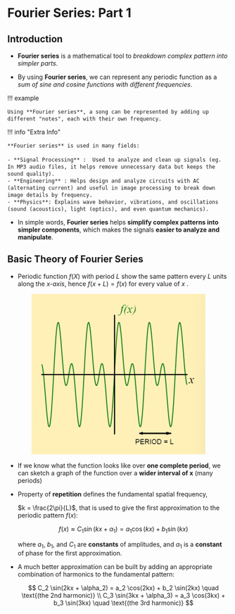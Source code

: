 # Fourier Series: Part 1

## Introduction

- **Fourier series** is a mathematical tool to *breakdown complex pattern into simpler parts*.

- By using **Fourier series**, we can represent any periodic function as a *sum of sine and cosine functions with different frequencies*.

!!! example
    
    Using **Fourier series**, a song can be represented by adding up different "notes", each with their own frequency. 

!!! info "Extra Info"

    **Fourier series** is used in many fields:

    - **Signal Processing** :  Used to analyze and clean up signals (eg. In MP3 audio files, it helps remove unnecessary data but keeps the sound quality). 
    - **Engineering** : Helps design and analyze circuits with AC (alternating current) and useful in image processing to break down image details by frequency.
    - **Physics**: Explains wave behavior, vibrations, and oscillations (sound (acoustics), light (optics), and even quantum mechanics).

- In simple words, **Fourier series** helps **simplify complex patterns into simpler components**, which makes the signals **easier to analyze and manipulate**.


## Basic Theory of Fourier Series

- Periodic function $f(X)$ with period $L$ show the same pattern every $L$ units along the *x-axis*, hence $f(x+L) = f(x)$ for every value of $x$ . 

<div align="center">
  <img src="https://github.com/JoshuaOhYQ/BEEE/blob/c6cb3e127e004aead24f2c929391b604a0c80d85/docs/ENG2053%20Engineering%20Math%203/Four1.png?raw=true" alt="Four1">
</div>

- If we know what the function looks like over **one complete period**, we can sketch a graph of the function over a **wider interval of x** (many periods)

- Property of **repetition** defines the fundamental spatial frequency,  

  $k = \frac{2\pi}{L}$, that is used to give the first approximation to the periodic pattern $f(x)$:

  $$
  f(x) \approx C_1 \sin(kx + \alpha_1) = a_1 \cos(kx) + b_1 \sin(kx)
  $$

  where $a_1$, $b_1$, and $C_1$ are **constants** of amplitudes, and $\alpha_1$ is a **constant** of phase for the first approximation.

- A much better approximation can be built by adding an appropriate combination of harmonics to the fundamental pattern:
    
  $$
  C_2 \sin(2kx + \alpha_2) = a_2 \cos(2kx) + b_2 \sin(2kx) \quad \text{(the 2nd harmonic)} \\
  C_3 \sin(3kx + \alpha_3) = a_3 \cos(3kx) + b_3 \sin(3kx) \quad \text{(the 3rd harmonic)}
  $$


